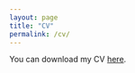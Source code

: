 ```yaml
---
layout: page
title: "CV"
permalink: /cv/
---
```


You can download my CV [here](/files/Zainab_Agha_CV_072325.pdf).
